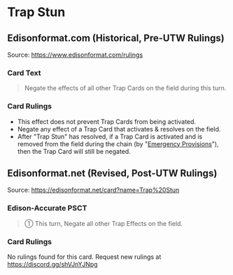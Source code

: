 # Trap Stun

## Edisonformat.com (Historical, Pre-UTW Rulings)

Source: https://www.edisonformat.com/rulings

### Card Text

> Negate the effects of all other Trap Cards on the field during this turn.

### Card Rulings

*   This effect does not prevent Trap Cards from being activated.
*   Negate any effect of a Trap Card that activates & resolves on the field.
*   After "Trap Stun" has resolved, if a Trap Card is activated and is removed from the field during the chain (by "[Emergency Provisions](https://yugipedia.com/wiki/Emergency_Provisions)"), then the Trap Card will still be negated.

## Edisonformat.net (Revised, Post-UTW Rulings)

Source: https://edisonformat.net/card?name=Trap%20Stun

### Edison-Accurate PSCT

> ① This turn, Negate all other Trap Effects on the field.

### Card Rulings

No rulings found for this card. Request new rulings at https://discord.gg/shVJnYJNpg
            